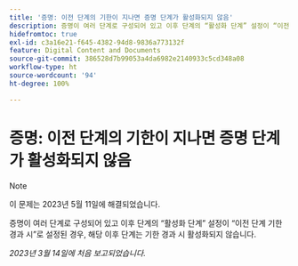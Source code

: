 ```yaml
---
title: '증명: 이전 단계의 기한이 지나면 증명 단계가 활성화되지 않음'
description: 증명이 여러 단계로 구성되어 있고 이후 단계의 “활성화 단계” 설정이 “이전 단계 기한 경과 시”로 설정된 경우, 해당 이후 단계는 기한 경과 시 활성화되지 않습니다.
hidefromtoc: true
exl-id: c3a16e21-f645-4382-94d8-9836a773132f
feature: Digital Content and Documents
source-git-commit: 386528d7b99053a4da6982e2140933c5cd348a08
workflow-type: ht
source-wordcount: '94'
ht-degree: 100%

---
```


# 증명: 이전 단계의 기한이 지나면 증명 단계가 활성화되지 않음

<!--This article is on the WF and WFP TOC-->

>[!NOTE]
>
>이 문제는 2023년 5월 11일에 해결되었습니다.

증명이 여러 단계로 구성되어 있고 이후 단계의 “활성화 단계” 설정이 “이전 단계 기한 경과 시”로 설정된 경우, 해당 이후 단계는 기한 경과 시 활성화되지 않습니다.

_2023년 3월 14일에 처음 보고되었습니다._
